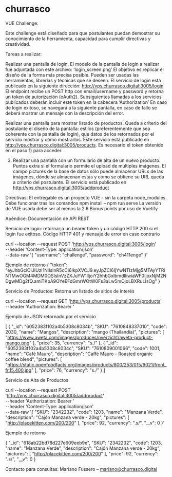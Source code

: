 # churrasco
VUE Challenge:

Este challenge está diseñado para que postulantes puedan demostrar su conocimiento de la herramienta, capacidad para cumplir directivas y creatividad.

Tareas a realizar:

Realizar una pantalla de login.
El modelo de la pantalla de login a realizar fue adjuntada con este archivo: ‘login_screen.png’
El objetivo es replicar el diseño de la forma más precisa posible. Pueden ser usadas las herramientas, librerías y técnicas que se deseen.
El servicio de login está publicado en la siguiente dirección: http://vps.churrasco.digital:3005/login
El endpoint recibe un POST http con email/username y password y retorna un token de autorización (oAuth2). Subsiguientes llamadas a los servicios publicados deberán incluir este token en la cabecera ‘Authorization’
En caso de login exitoso, se navegará a la siguiente pantalla, en caso de fallo se deberá mostrar un mensaje con la descripción del error.

Realizar una pantalla para mostrar listado de productos.
Queda a criterio del postulante el diseño de la pantalla: estilos (preferentemente que sea coherente con la pantalla de login), que datos de los retornados por el servicio mostrar y cómo mostrarlos.
Este servicio está publicado en http://vps.churrasco.digital:3005/products. Es necesario el token obtenido en el paso 1) para acceder.

3. Realizar una pantalla con un formulario de alta de un nuevo producto.
Puntos extra si el formulario permite el upload de múltiples imágenes.
El campo pictures de la base de datos sólo puede almacenar URLs de las imágenes, dónde se almacenan estas y cómo se obtiene su URL queda a criterio del postulante.
El servicio está publicado en http://vps.churrasco.digital:3005/addproduct 

Directivas:
El entregable es un proyecto VUE - sin la carpeta node_modules. Debe funcionar tras los comandos npm install – npm run serve
La versión de VUE usada debe ser al menos la 2.6
Bonus points por uso de Vuetify



Apéndice: Documentación de API REST

Sercicio de login: retornar;a un bearer token y un código HTTP 200 si el login fue exitoso. Código HTTP 401 y mensaje de error en caso contrario

curl --location --request POST 'http://vps.churrasco.digital:3005/login' \
--header 'Content-Type: application/json' \
--data-raw '{
	"username": "challenge",
	"password": "ch411enge"
}'

Ejemplo de retorno
{
    "token": "eyJhbGciOiJIUzI1NiIsInR5cCI6IkpXVCJ9.eyJpZCI6IjYwNTIzMjg5MTAyYTRiNTMwOGM4MDM0OSIsInVzZXJuYW1lIjoiY2hhbGxlbmdlIiwiaWF0IjoxNjM2NDgwMDg2fQ.amiTKpA9OYeEFdGmrWOtW0Fs3aLw5mOjoLBXRuLIsOg"
}


Servicio de Productos: Retorna un listado de sitios de interés

curl --location --request GET 'http://vps.churrasco.digital:3005/products' \
--header 'Authorization: Bearer <token>'


Ejemplo de JSON retornado por el servicio

[
   {
        "_id": "6052383f102a4b5308c8034b",
        "SKU": "7610848337010",
        "code": 2030,
        "name": "Mangos",
        "description": "mango (Thailandia)",
        "pictures": [
            "https://www.aweta.com/images/produces/overzicht/aweta-product-mango.png"
        ],
        "price": 35,
        "currency": "s./"
    },
    {
        "_id": "6052383f102a4b5308c8034c",
        "SKU": "7610809001066",
        "code": 1001,
        "name": "Café Mauro",
        "description": "Caffé Mauro - Roasted organic coffee blend",
        "pictures": [
            "https://static.openfoodfacts.org/images/products/800/253/015/9021/front_fr.15.400.jpg"
        ],
        "price": 76,
        "currency": "s./"
    }
]


Servicio de Alta de Productos

curl --location --request POST 'http://vps.churrasco.digital:3005/addproduct' \
--header 'Authorization: Bearer <token>' \
--header 'Content-Type: application/json' \
--data-raw '{
        "SKU": "2342232",
        "code": 1203,
        "name": "Manzana Verde",
        "description": "Cajón Manzana verde - 20kg",
        "pictures": [
            "http://placekitten.com/200/200"
        ],
        "price": 92,
        "currency": ".s/",
        "__v": 0
    }'

Ejemplo de retorno

{
        "_id": "618ab22bd78d227e609eeb9e",
        "SKU": "2342232",
        "code": 1203,
        "name": "Manzana Verde",
        "description": "Cajón Manzana verde - 20kg",
        "pictures": [
            "http://placekitten.com/200/200"
        ],
        "price": 92,
        "currency": ".s/",
        "__v": 0
    }

Contacto para consultas:
Mariano Fussero – mariano@churrasco.digital	
	
